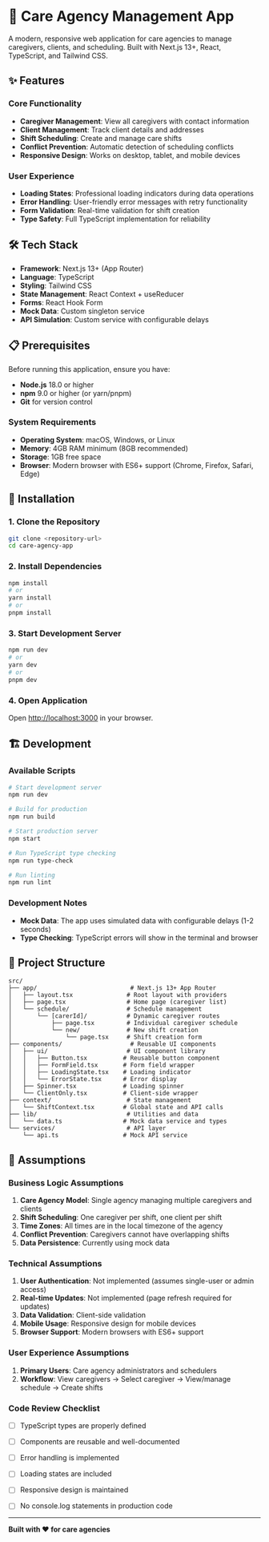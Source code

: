 # 🏥 Care Agency Management App

A modern, responsive web application for care agencies to manage caregivers, clients, and scheduling. Built with Next.js 13+, React, TypeScript, and Tailwind CSS.

## ✨ Features

### Core Functionality
- **Caregiver Management**: View all caregivers with contact information
- **Client Management**: Track client details and addresses
- **Shift Scheduling**: Create and manage care shifts
- **Conflict Prevention**: Automatic detection of scheduling conflicts
- **Responsive Design**: Works on desktop, tablet, and mobile devices

### User Experience
- **Loading States**: Professional loading indicators during data operations
- **Error Handling**: User-friendly error messages with retry functionality
- **Form Validation**: Real-time validation for shift creation
- **Type Safety**: Full TypeScript implementation for reliability

## 🛠 Tech Stack

- **Framework**: Next.js 13+ (App Router)
- **Language**: TypeScript
- **Styling**: Tailwind CSS
- **State Management**: React Context + useReducer
- **Forms**: React Hook Form
- **Mock Data**: Custom singleton service
- **API Simulation**: Custom service with configurable delays

## 📋 Prerequisites

Before running this application, ensure you have:

- **Node.js** 18.0 or higher
- **npm** 9.0 or higher (or yarn/pnpm)
- **Git** for version control

### System Requirements
- **Operating System**: macOS, Windows, or Linux
- **Memory**: 4GB RAM minimum (8GB recommended)
- **Storage**: 1GB free space
- **Browser**: Modern browser with ES6+ support (Chrome, Firefox, Safari, Edge)

## 🚀 Installation

### 1. Clone the Repository
```bash
git clone <repository-url>
cd care-agency-app
```

### 2. Install Dependencies
```bash
npm install
# or
yarn install
# or
pnpm install
```

### 3. Start Development Server
```bash
npm run dev
# or
yarn dev
# or
pnpm dev
```

### 4. Open Application
Open [http://localhost:3000](http://localhost:3000) in your browser.

## 🏗 Development

### Available Scripts

```bash
# Start development server
npm run dev

# Build for production
npm run build

# Start production server
npm start

# Run TypeScript type checking
npm run type-check

# Run linting
npm run lint
```

### Development Notes
- **Mock Data**: The app uses simulated data with configurable delays (1-2 seconds)
- **Type Checking**: TypeScript errors will show in the terminal and browser

## 📁 Project Structure

```
src/
├── app/                          # Next.js 13+ App Router
│   ├── layout.tsx               # Root layout with providers
│   ├── page.tsx                 # Home page (caregiver list)
│   └── schedule/                # Schedule management
│       └── [carerId]/           # Dynamic caregiver routes
│           ├── page.tsx         # Individual caregiver schedule
│           └── new/             # New shift creation
│               └── page.tsx     # Shift creation form
├── components/                   # Reusable UI components
│   ├── ui/                      # UI component library
│   │   ├── Button.tsx          # Reusable button component
│   │   ├── FormField.tsx       # Form field wrapper
│   │   ├── LoadingState.tsx    # Loading indicator
│   │   └── ErrorState.tsx      # Error display
│   ├── Spinner.tsx             # Loading spinner
│   └── ClientOnly.tsx          # Client-side wrapper
├── context/                     # State management
│   └── ShiftContext.tsx        # Global state and API calls
├── lib/                         # Utilities and data
│   └── data.ts                 # Mock data service and types
└── services/                    # API layer
    └── api.ts                  # Mock API service
```

## 🤔 Assumptions

### Business Logic Assumptions
1. **Care Agency Model**: Single agency managing multiple caregivers and clients
2. **Shift Scheduling**: One caregiver per shift, one client per shift
3. **Time Zones**: All times are in the local timezone of the agency
4. **Conflict Prevention**: Caregivers cannot have overlapping shifts
5. **Data Persistence**: Currently using mock data 

### Technical Assumptions
1. **User Authentication**: Not implemented (assumes single-user or admin access)
2. **Real-time Updates**: Not implemented (page refresh required for updates)
3. **Data Validation**: Client-side validation
4. **Mobile Usage**: Responsive design for mobile devices
5. **Browser Support**: Modern browsers with ES6+ support

### User Experience Assumptions
1. **Primary Users**: Care agency administrators and schedulers
2. **Workflow**: View caregivers → Select caregiver → View/manage schedule → Create shifts


### Code Review Checklist
- [ ] TypeScript types are properly defined
- [ ] Components are reusable and well-documented
- [ ] Error handling is implemented
- [ ] Loading states are included
- [ ] Responsive design is maintained
- [ ] No console.log statements in production code







---

**Built with ❤️ for care agencies**
